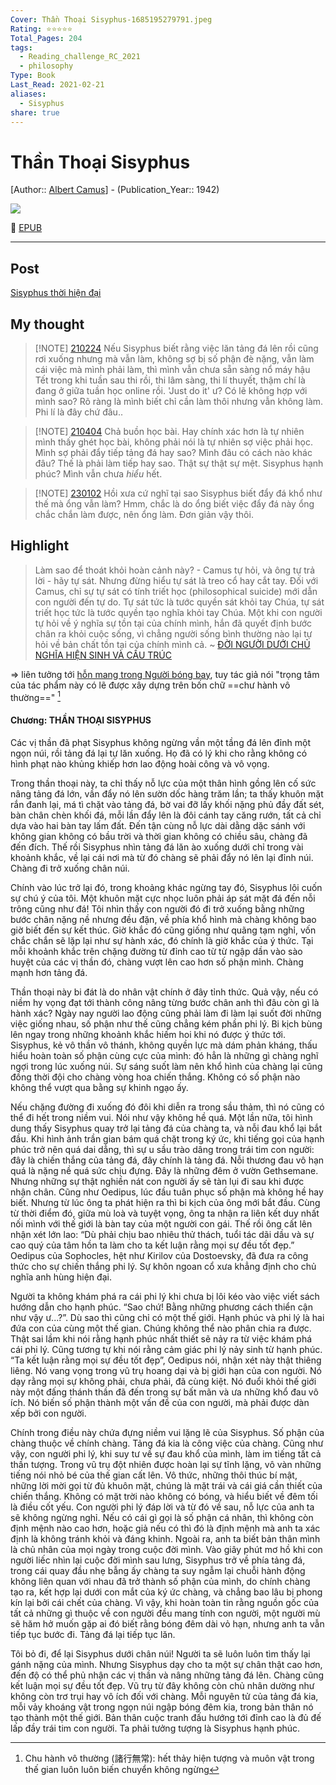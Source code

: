 ```yaml
---
Cover: Thần Thoại Sisyphus-1685195279791.jpeg
Rating: ⭐⭐⭐⭐⭐
Total_Pages: 204
tags:
  - Reading_challenge_RC_2021
  - philosophy
Type: Book
Last_Read: 2021-02-21
aliases:
  - Sisyphus
share: true
---
```


# Thần Thoại Sisyphus
[Author:: [Albert Camus](Albert%20Camus.md)] - (Publication_Year:: 1942)

![](https://i.imgur.com/gaCGNCR.jpg)


📘 [EPUB](https://onedrive.live.com/download?resid=E92BC60129512289%21130&authkey=!ANtPm4g0YNPGhsg)

---
## Post
[Sisyphus thời hiện đại](Sisyphus%20th%E1%BB%9Di%20hi%E1%BB%87n%20%C4%91%E1%BA%A1i.md)

## My thought

> [!NOTE] [210224](210224.md)
> Nếu Sisyphus biết rằng việc lăn tảng đá lên rồi cũng rơi xuống nhưng mà vẫn làm, không sợ bị số phận đè nặng, vẫn làm cái việc mà mình phải làm, thì mình vẫn chưa sẵn sàng nổ máy hậu Tết trong khi tuần sau thi rồi, thi lâm sàng, thi lí thuyết, thậm chí là đang ở giữa tuần học online rồi. 'Just do it' ư? Có lẽ không hợp với mình sao? Rõ ràng là mình biết chỉ cần làm thôi nhưng vẫn không làm. Phi lí là đây chứ đâu..


> [!NOTE] [210404](210404.md)
> Chả buồn học bài. Hay chính xác hơn là tự nhiên mình thấy ghét học bài, không phải nói là tự nhiên sợ việc phải học. Mình sợ phải đẩy tiếp tảng đá hay sao? Mình đâu có cách nào khác đâu? Thế là phải làm tiếp hay sao. Thật sự thật sự mệt. Sisyphus hạnh phúc? Mình vẫn chưa *hiểu* hết.


> [!NOTE] [230102](230102.md)
> Hồi xưa cứ nghĩ tại sao Sisyphus biết đẩy đá khổ như thế mà ổng vẫn làm?
> Hmm, chắc là do ổng biết việc đẩy đá này ổng chắc chắn làm được, nên ổng làm. Đơn giản vậy thôi.


## Highlight
> Làm sao để thoát khỏi hoàn cảnh này? - Camus tự hỏi, và ông tự trả lời - hãy tự sát. Nhưng đừng hiểu tự sát là treo cổ hay cắt tay. Đối với Camus, chỉ sự tự sát có tính triết học (philosophical suicide) mới dẫn con người đến tự do. Tự sát tức là tước quyền sát khỏi tay Chúa, tự sát triết học tức là tước quyền tạo nghĩa khỏi tay Chúa. Một khi con người tự hỏi về ý nghĩa sự tồn tại của chính mình, hắn đã quyết định bước chân ra khỏi cuộc sống, vì chẳng người sống bình thường nào lại tự hỏi về bản chất tồn tại của chính mình cả.
> ~ [ĐỜI NGƯỜI DƯỚI CHỦ NGHĨA HIỆN SINH VÀ CẤU TRÚC](%C4%90%E1%BB%9CI%20NG%C6%AF%E1%BB%9CI%20D%C6%AF%E1%BB%9AI%20CH%E1%BB%A6%20NGH%C4%A8A%20HI%E1%BB%86N%20SINH%20V%C3%80%20C%E1%BA%A4U%20TR%C3%9AC.md)

⇒ liên tưởng tới [hỗn mang trong Người bóng bay](Ng%C6%B0%E1%BB%9Di%20b%C3%B3ng%20bay.md#^hon-mang), tuy tác giả nói "trọng tâm của tác phẩm này có lẽ được xây dựng trên bốn chữ ==chư hành vô thường==" [^1]
[^1]: Chu hành vô thường (諸行無常): hết thảy hiện tượng và muôn vật trong thế gian luôn luôn biến chuyển không ngừng

#### Chương: THẦN THOẠI SISYPHUS

Các vị thần đã phạt Sisyphus không ngừng vần một tầng đá lên đỉnh một ngọn núi, rồi tảng đá lại tự lăn xuống. Họ đã có lý khi cho rằng không có hình phạt nào khủng khiếp hơn lao động hoài công và vô vọng.

Trong thần thoại này, ta chỉ thấy nỗ lực của một thân hình gồng lên cố sức nâng tảng đá lớn, vần đẩy nó lên sườn dốc hàng trăm lần; ta thấy khuôn mặt rắn đanh lại, má tì chặt vào tảng đá, bờ vai đỡ lấy khối nặng phủ đầy đất sét, bàn chân chèn khối đá, mỗi lần đẩy lên là đôi cánh tay căng rướn, tất cả chỉ dựa vào hai bàn tay lấm đất. Đến tận cùng nỗ lực dài dằng dặc sánh với không gian không có bầu trời và thời gian không có chiều sâu, chàng đã đến đích. Thế rồi Sisyphus nhìn tảng đá lăn ào xuống dưới chỉ trong vài khoảnh khắc, về lại cái nơi mà từ đó chàng sẽ phải đẩy nó lên lại đỉnh núi. Chàng đi trở xuống chân núi.

Chính vào lúc trở lại đó, trong khoảng khác ngừng tay đó, Sisyphus lôi cuốn sự chú ý của tôi. Một khuôn mặt cực nhọc luôn phải áp sát mặt đá đến nỗi trông cũng như đá! Tôi nhìn thấy con người đó đi trở xuống bằng những bước chân nặng nề nhưng đều đặn, về phía khổ hình mà chàng không bao giờ biết đến sự kết thúc. Giờ khắc đó cũng giống như quãng tạm nghỉ, vốn chắc chắn sẽ lặp lại như sự hành xác, đó chính là giờ khắc của ý thức. Tại mỗi khoảnh khắc trên chặng đường từ đỉnh cao từ từ ngập dần vào sào huyệt của các vị thần đó, chàng vượt lên cao hơn số phận mình. Chàng mạnh hơn tảng đá.

Thần thoại này bi đát là do nhân vật chính ở đây tỉnh thức. Quả vậy, nếu có niềm hy vọng đạt tới thành công nâng từng bước chân anh thì đâu còn gì là hành xác? Ngày nay người lao động cũng phải làm đi làm lại suốt đời những việc giống nhau, số phận như thế cũng chẳng kém phần phi lý. Bi kịch bùng lên ngay trong những khoảnh khắc hiếm hoi khi nó được ý thức tới. Sisyphus, kẻ vô thần vô thánh, không quyền lực mà dám phản kháng, thấu hiểu hoàn toàn số phận cùng cực của mình: đó hẳn là những gì chàng nghĩ ngợi trong lúc xuống núi. Sự sáng suốt làm nên khổ hình của chàng lại cũng đồng thời đội cho chàng vòng hoa chiến thắng. Không có số phận nào không thể vượt qua bằng sự khinh ngạo ấy.

Nếu chặng đường đi xuống đó đôi khi diễn ra trong sầu thảm, thì nó cũng có thể đi hết trong niềm vui. Nói như vậy không hề quá. Một lần nữa, tôi hình dung thấy Sisyphus quay trở lại tảng đá của chàng ta, và nỗi đau khổ lại bắt đầu. Khi hình ảnh trần gian bám quá chặt trong ký ức, khi tiếng gọi của hạnh phúc trở nên quá dai dẳng, thì sự u sầu trào dâng trong trái tim con người: đây là chiến thắng của tảng đá, đây chính là tảng đá. Nỗi thương đau vô hạn quá là nặng nề quá sức chịu đựng. Đây là những đêm ở vườn Gethsemane. Nhưng những sự thật nghiền nát con người ấy sẽ tàn lụi đi sau khi được nhận chân. Cũng như Oedipus, lúc đầu tuân phục số phận mà không hề hay biết. Nhưng từ lúc ông ta phát hiện ra thì bi kịch của ông mới bắt đầu. Cùng từ thời điểm đó, giữa mù loà và tuyệt vọng, ông ta nhận ra liên kết duy nhất nối mình với thế giới là bàn tay của một người con gái. Thế rồi ông cất lên nhận xét lớn lao: “Dù phải chịu bao nhiêu thử thách, tuổi tác dãi dầu và sự cao quý của tâm hồn ta làm cho ta kết luận rằng mọi sự đều tốt đẹp.” Oedipus của Sophocles, hệt như Kirilov của Dostoevsky, đã đưa ra công thức cho sự chiến thắng phi lý. Sự khôn ngoan cổ xưa khẳng định cho chủ nghĩa anh hùng hiện đại.

Người ta không khám phá ra cái phi lý khi chưa bị lôi kéo vào việc viết sách hướng dẫn cho hạnh phúc. “Sao chứ! Bằng những phương cách thiển cận như vậy ư...?”. Dù sao thì cũng chỉ có một thế giới. Hạnh phúc và phi lý là hai đứa con của cùng một thế gian. Chúng không thể nào phân chia ra được. Thật sai lầm khi nói rằng hạnh phúc nhất thiết sẽ nảy ra từ việc khám phá cái phi lý. Cũng tương tự khi nói rằng cảm giác phi lý nảy sinh từ hạnh phúc. “Ta kết luận rằng mọi sự đều tốt đẹp”, Oedipus nói, nhận xét này thật thiêng liêng. Nó vang vọng trong vũ trụ hoang dại và bị giới hạn của con người. Nó dạy rằng mọi sự không phải, chưa phải, đã cùng kiệt. Nó đuổi khỏi thế giới này một đấng thánh thần đã đến trong sự bất mãn và ưa những khổ đau vô ích. Nó biến số phận thành một vấn đề của con người, mà phải được dàn xếp bởi con người.

Chính trong điều này chứa đựng niềm vui lặng lẽ của Sisyphus. Số phận của chàng thuộc về chính chàng. Tảng đá kia là công việc của chàng. Cũng như vậy, con người phi lý, khi suy tư về sự đau khổ của mình, làm im tiếng tất cả thần tượng. Trong vũ trụ đột nhiên được hoàn lại sự tĩnh lặng, vô vàn những tiếng nói nhỏ bé của thế gian cất lên. Vô thức, những thôi thúc bí mật, những lời mời gọi từ đủ khuôn mặt, chúng là mặt trái và cái giá cần thiết của chiến thắng. Không có mặt trời nào không có bóng, và hiểu biết về đêm tối là điều cốt yếu. Con người phi lý đáp lời và từ đó về sau, nỗ lực của anh ta sẽ không ngừng nghỉ. Nếu có cái gì gọi là số phận cá nhân, thì không còn định mệnh nào cao hơn, hoặc giả nếu có thì đó là định mệnh mà anh ta xác định là không tránh khỏi và đáng khinh. Ngoài ra, anh ta biết bản thân mình là chủ nhân của mọi ngày trong cuộc đời mình. Vào giây phút mơ hồ khi con người liếc nhìn lại cuộc đời mình sau lưng, Sisyphus trở về phía tảng đá, trong cái quay đầu nhẹ bẫng ấy chàng ta suy ngẫm lại chuỗi hành động không liên quan với nhau đã trở thành số phận của mình, do chính chàng tạo ra, kết hợp lại dưới con mắt của ký ức chàng, và chẳng bao lâu bị phong kín lại bởi cái chết của chàng. Vì vậy, khi hoàn toàn tin rằng nguồn gốc của tất cả những gì thuộc về con người đều mang tính con người, một người mù sẽ hăm hở muốn gặp ai đó biết rằng bóng đêm dài vỏ hạn, nhưng anh ta vẫn tiếp tục bước đi. Tảng đá lại tiếp tục lăn.

Tôi bỏ đi, để lại Sisyphus dưới chân núi! Người ta sẽ luôn luôn tìm thấy lại gánh nặng của mình. Nhưng Sisyphus dạy cho ta một sự chân thật cao hơn, đến độ có thể phủ nhận các vị thần và nâng những tảng đá lên. Chàng cũng kết luận mọi sự đều tốt đẹp. Vũ trụ từ đây không còn chủ nhân dường như không còn trơ trụi hay vô ích đối với chàng. Mỗi nguyên tử của tảng đá kia, mỗi vảy khoáng vật trong ngọn núi ngập bóng đêm kia, trong bản thân nó tạo thành một thế giới. Bản thân cuộc tranh đấu hướng tới đỉnh cao là đủ đế lấp đầy trái tim con người. Ta phải tưởng tượng là Sisyphus hạnh phúc.